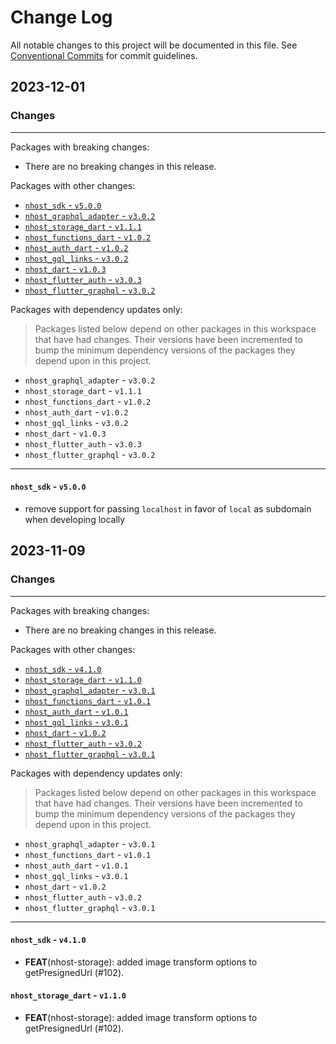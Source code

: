 # Change Log

All notable changes to this project will be documented in this file.
See [Conventional Commits](https://conventionalcommits.org) for commit guidelines.

## 2023-12-01

### Changes

---

Packages with breaking changes:

 - There are no breaking changes in this release.

Packages with other changes:

 - [`nhost_sdk` - `v5.0.0`](#nhost_sdk---v500)
 - [`nhost_graphql_adapter` - `v3.0.2`](#nhost_graphql_adapter---v302)
 - [`nhost_storage_dart` - `v1.1.1`](#nhost_storage_dart---v111)
 - [`nhost_functions_dart` - `v1.0.2`](#nhost_functions_dart---v102)
 - [`nhost_auth_dart` - `v1.0.2`](#nhost_auth_dart---v102)
 - [`nhost_gql_links` - `v3.0.2`](#nhost_gql_links---v302)
 - [`nhost_dart` - `v1.0.3`](#nhost_dart---v103)
 - [`nhost_flutter_auth` - `v3.0.3`](#nhost_flutter_auth---v303)
 - [`nhost_flutter_graphql` - `v3.0.2`](#nhost_flutter_graphql---v302)

Packages with dependency updates only:

> Packages listed below depend on other packages in this workspace that have had changes. Their versions have been incremented to bump the minimum dependency versions of the packages they depend upon in this project.

 - `nhost_graphql_adapter` - `v3.0.2`
 - `nhost_storage_dart` - `v1.1.1`
 - `nhost_functions_dart` - `v1.0.2`
 - `nhost_auth_dart` - `v1.0.2`
 - `nhost_gql_links` - `v3.0.2`
 - `nhost_dart` - `v1.0.3`
 - `nhost_flutter_auth` - `v3.0.3`
 - `nhost_flutter_graphql` - `v3.0.2`

---

#### `nhost_sdk` - `v5.0.0`

 - remove support for passing `localhost` in favor of `local` as subdomain when developing locally


## 2023-11-09

### Changes

---

Packages with breaking changes:

 - There are no breaking changes in this release.

Packages with other changes:

 - [`nhost_sdk` - `v4.1.0`](#nhost_sdk---v410)
 - [`nhost_storage_dart` - `v1.1.0`](#nhost_storage_dart---v110)
 - [`nhost_graphql_adapter` - `v3.0.1`](#nhost_graphql_adapter---v301)
 - [`nhost_functions_dart` - `v1.0.1`](#nhost_functions_dart---v101)
 - [`nhost_auth_dart` - `v1.0.1`](#nhost_auth_dart---v101)
 - [`nhost_gql_links` - `v3.0.1`](#nhost_gql_links---v301)
 - [`nhost_dart` - `v1.0.2`](#nhost_dart---v102)
 - [`nhost_flutter_auth` - `v3.0.2`](#nhost_flutter_auth---v302)
 - [`nhost_flutter_graphql` - `v3.0.1`](#nhost_flutter_graphql---v301)

Packages with dependency updates only:

> Packages listed below depend on other packages in this workspace that have had changes. Their versions have been incremented to bump the minimum dependency versions of the packages they depend upon in this project.

 - `nhost_graphql_adapter` - `v3.0.1`
 - `nhost_functions_dart` - `v1.0.1`
 - `nhost_auth_dart` - `v1.0.1`
 - `nhost_gql_links` - `v3.0.1`
 - `nhost_dart` - `v1.0.2`
 - `nhost_flutter_auth` - `v3.0.2`
 - `nhost_flutter_graphql` - `v3.0.1`

---

#### `nhost_sdk` - `v4.1.0`

 - **FEAT**(nhost-storage): added image transform options to getPresignedUrl (#102).

#### `nhost_storage_dart` - `v1.1.0`

 - **FEAT**(nhost-storage): added image transform options to getPresignedUrl (#102).

